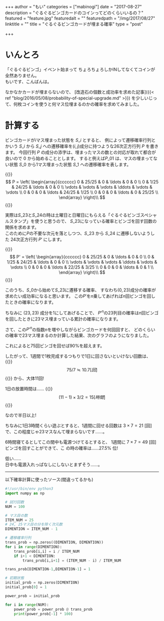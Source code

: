 +++
author = "もい"
categories = ["mabinogi"]
date = "2017-08-27"
description = "ぐるぐるビンゴカードのコインってどのくらいいるの？"
featured = "feature.jpg"
featuredalt = ""
featuredpath = "/img/2017/08/27"
linktitle = ""
title = "ぐるぐるビンゴカードが埋まる確率"
type = "post"

+++
# いんとろ
「ぐるぐるビンゴ」イベント始まって
ちょろちょろしかINしてなくてコインが全然ありません。  
もいです、こんばんは。

なかなかカードが埋まらないので、
[改造石の個数と成功率を求めた記事]({{< ref "blog/2016/05/08/probability-of-special-upgrade.md" >}})
を少しいじって、何枚コインを使うと何マス位埋まるのかの確率を求めてみました。

# 計算する

ビンゴカードが$i$マス埋まった状態を $S\_{i}$ とすると、
例によって遷移確率行列とかいう $S\_{i}$ から $S\_{j}$ への遷移確率を$(i, j)$成分に持つような26次正方行列 $P$ を書きます。
今回行列 $P$ の成分の添字は、埋まったマスの数との対応が取れて都合が良いので $0$ から始めることとします。
すると例えば$P\_{01}$ は、マスの埋まってない状態 $S\_0$ から$1$マス埋まった状態 $S\_1$ への遷移確率を表します。

{{<raw>}}
$$
P = \left(
    \begin{array}{cccccc}
          0      & 25/25  & 0      & \ldots & 0      & 0       \\
          0      & 1/25   & 24/25  & \ldots & 0      & 0       \\
          \vdots & \vdots & \vdots & \ddots & \vdots & \vdots  \\
          0      & 0      & 0      & \ldots & 24/25  & 1/25    \\
          0      & 0      & 0      & \ldots & 0      & 25/25   \\
    \end{array}
    \right)\\
$$
{{</raw>}}

実際は$S\_{23}$と$S\_{24}$の時は土曜日と日曜日にもらえる「ぐるぐるビンゴスペシャルスタンプ」を使うと思うので、
$S\_{23}$になっている確率とビンゴを回す回数の関係を求めます。  
このために$P$の不要な次元を落としつつ、$S\_{23}$ から $S\_{24}$ に遷移しないようした
24次正方行列 $P'$ にします。

{{<raw>}}
$$
P' = \left(
    \begin{array}{cccccc}
          0      & 25/25  & 0      & \ldots & 0      & 0      \\
          0      & 1/25   & 24/25  & \ldots & 0      & 0      \\
          \vdots & \vdots & \vdots & \ddots & \vdots & \vdots \\
          0      & 0      & 0      & \ldots & 22/25  & 3/25   \\
          0      & 0      & 0      & \ldots & 0      & 1      \\
    \end{array}
    \right)\\
$$
{{</raw>}}


このうち、$S\_{0}$から始めて$S\_{23}$に遷移する確率、
すなわち$(0, 23)$成分の確率が求めたい成功率になると思います。
この$P'$を$n$乗してあげれば$n$回ビンゴを回したときの確率になります。

ちなみに $(23, 23)$ 成分を1にしてあげることで、
$P'^n$の$23$列目の確率は$n$回ビンゴを回したときに23マス埋まっている累計の確率になります。

さて、この$P'^n$の指数$n$を増やしながらビンゴカードを何回回すと、
どのくらいの確率で23マス埋まるのか計算した結果、次のグラフのようになりました。

<canvas id="chart" class="chart"></canvas>

これによると75回ビンゴを回せば90%を超えます。

したがって、1週間で1枚完成するつもりで1日に回さないといけない回数は、
{{<raw>}}
$$
75 / 7 \fallingdotseq 10.7 [回]
$$
{{</raw>}}
から、大体11回!

1日の放置時間は……
{{<raw>}}
$$
(11-1) \times 3 / 2 = 15 [時間]
$$
{{</raw>}}

なので半日以上!

ちなみに1日3時間くらい遊ぶとすると、1週間に回せる回数は
$3 \times 7 = 21$ [回]で、この程度じゃ23マスなんて埋まらないです……。

6時間寝てるとしてこの間中も電源つけてるとすると、
1週間に
$7 \times 7 = 49$ [回] ビンゴを回すことができて、こ
の時の確率は……$27.5\%$ 位!

低い……  
日中も電源入れっぱなしにしないとまずそう……。


---
以下確率計算に使ったソース(間違ってるかも)
```python
#!/usr/bin/env python3
import numpy as np

# 試行回数
NUM = 100

# マス目の数
ITEM_NUM = 25
# 24, 25マス目の分を除く次元数
DIMENTION = ITEM_NUM - 1

# 遷移確率行列
trans_prob = np.zeros((DIMENTION, DIMENTION))
for i in range(DIMENTION):
    trans_prob[i,i] = i / ITEM_NUM
    if i+1 < DIMENTION:
        trans_prob[i,i+1] = (ITEM_NUM - i) / ITEM_NUM

trans_prob[DIMENTION-1,DIMENTION-1] = 1

# 初期状態
initial_prob = np.zeros(DIMENTION)
initial_prob[0] = 1

power_prob = initial_prob

for i in range(NUM):
    power_prob = power_prob @ trans_prob
    print(power_prob[-1] * 100)
```

<script src="https://cdnjs.cloudflare.com/ajax/libs/Chart.js/2.6.0/Chart.bundle.min.js"></script>
<link rel="stylesheet" href="/css/chart.css">
<script src="/js/2017/08/27/script.js"></script>
<script type="text/x-mathjax-config">
{{<raw>}}
  MathJax.Hub.Config({ tex2jax: { inlineMath: [['$','$'], ["\\(","\\)"]] } });
{{</raw>}}
</script>
<script type="text/javascript" src="https://cdnjs.cloudflare.com/ajax/libs/mathjax/2.7.1/MathJax.js?config=TeX-AMS_HTML"></script>
